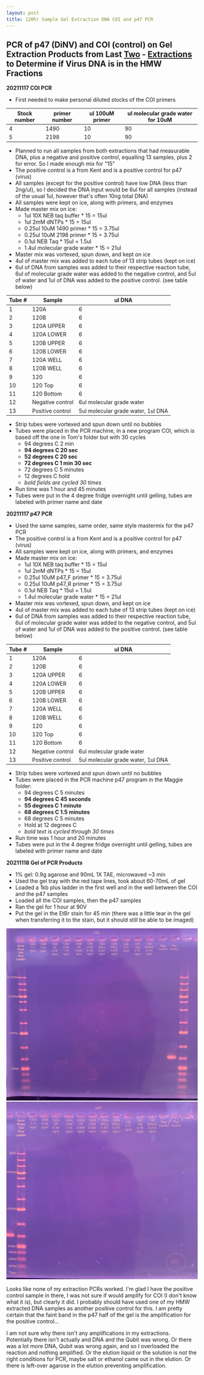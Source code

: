 ```yaml
---
layout: post
title: 120hr Sample Gel Extraction DNA COI and p47 PCR
---
```


## PCR of p47 (DiNV) and COI (control) on Gel Extraction Products from Last [Two](https://meschedl.github.io/Unckless-Lab-Notebook-Maggie/2021/11/16/gel-extract-2.html) - [Extractions](https://meschedl.github.io/Unckless-Lab-Notebook-Maggie/2021/11/15/gel-extract-1.html) to Determine if Virus DNA is in the HMW Fractions

**20211117 COI PCR**
- First needed to make personal diluted stocks of the COI primers

|Stock number|primer number|ul 100uM primer|ul molecular grade water for 10uM|
|---|---|---|---|
|4|1490|10|90|
|5|2198|10|90|

- Planned to run all samples from both extractions that had measurable DNA, plus a negative and positive control, equalling 13 samples, plus 2 for error. So I made enough mix for "15"
- The positive control is a from Kent and is a positive control for p47 (virus)
- All samples (except for the positive control) have low DNA (less than 2ng/ul), so I decided the DNA input would be 6ul for all samples (instead of the usual 1ul, however that's often 10ng total DNA)
- All samples were kept on ice, along with primers, and enzymes
- Made master mix on ice:
  - 1ul 10X NEB taq buffer * 15 = 15ul
  - 1ul 2mM dNTPs * 15 = 15ul
  - 0.25ul 10uM 1490 primer * 15 = 3.75ul
  - 0.25ul 10uM 2198 primer * 15 = 3.75ul
  - 0.1ul NEB Taq * 15ul = 1.5ul
  - 1.4ul molecular grade water * 15 = 21ul
- Master mix was vortexed, spun down, and kept on ice
- 4ul of master mix was added to each tube of 13 strip tubes (kept on ice)
- 6ul of DNA from samples was added to their respective reaction tube, 6ul of molecular grade water was added to the negative control, and 5ul of water and 1ul of DNA was added to the positive control. (see table below)

|Tube #|Sample|ul DNA|
|---|---|---|
|1|120A|6|
|2|120B|6|
|3|120A UPPER|6|
|4|120A LOWER|6|
|5|120B UPPER|6|
|6|120B LOWER|6|
|7|120A WELL|6|
|8|120B WELL|6|
|9|120|6|
|10|120 Top|6|
|11|120 Bottom|6|
|12|Negative control|6ul molecular grade water|
|13|Positive control|5ul molecular grade water, 1ul DNA|

- Strip tubes were vortexed and spun down until no bubbles
- Tubes were placed in the PCR machine, in a new program COI, which is based off the one in Tom's folder but with 30 cycles
  - 94 degrees C 2 min
  - **94 degrees C 20 sec**
  - **52 degrees C 20 sec**
  - **72 degrees C 1 min 30 sec**
  - 72 degrees C 5 minutes
  - 12 degrees C hold
  - _bold fields are cycled 30 times_
- Run time was 1 hour and 45 minutes
- Tubes were put in the 4 degree fridge overnight until gelling, tubes are labeled with primer name and date

**20211117 p47 PCR**
- Used the same samples, same order, same style mastermix for the p47 PCR
- The positive control is a from Kent and is a positive control for p47 (virus)
- All samples were kept on ice, along with primers, and enzymes
- Made master mix on ice:
  - 1ul 10X NEB taq buffer * 15 = 15ul
  - 1ul 2mM dNTPs * 15 = 15ul
  - 0.25ul 10uM p47_F primer * 15 = 3.75ul
  - 0.25ul 10uM p47_R primer * 15 = 3.75ul
  - 0.1ul NEB Taq * 15ul = 1.5ul
  - 1.4ul molecular grade water * 15 = 21ul
- Master mix was vortexed, spun down, and kept on ice
- 4ul of master mix was added to each tube of 13 strip tubes (kept on ice)
- 6ul of DNA from samples was added to their respective reaction tube, 6ul of molecular grade water was added to the negative control, and 5ul of water and 1ul of DNA was added to the positive control. (see table below)

|Tube #|Sample|ul DNA|
|---|---|---|
|1|120A|6|
|2|120B|6|
|3|120A UPPER|6|
|4|120A LOWER|6|
|5|120B UPPER|6|
|6|120B LOWER|6|
|7|120A WELL|6|
|8|120B WELL|6|
|9|120|6|
|10|120 Top|6|
|11|120 Bottom|6|
|12|Negative control|6ul molecular grade water|
|13|Positive control|5ul molecular grade water, 1ul DNA|

- Strip tubes were vortexed and spun down until no bubbles
- Tubes were placed in the PCR machine p47 program in the Maggie folder:
  - 94 degrees C 5 minutes
  - **94 degrees C 45 seconds**
  - **55 degrees C 1 minute**
  - **68 degrees C 1.5 minutes**
  - 68 degrees C 5 minutes
  - Hold at 12 degrees C
  - _bold text is cycled through 30 times_
-  Run time was 1 hour and 20 minutes
- Tubes were put in the 4 degree fridge overnight until gelling, tubes are labeled with primer name and date


**20211118 Gel of PCR Products**
- 1% gel: 0.9g agarose and 90mL 1X TAE, microwaved ~3 min
- Used the gel tray with the red tape lines, took about 60-70mL of gel
- Loaded a 1kb plus ladder in the first well and in the well between the COI and the p47 samples
- Loaded all the COI samples, then the p47 samples
- Ran the gel for 1 hour at 90V
- Put the gel in the EtBr stain for 45 min (there was a little tear in the gel when transferring it to the stain, but it should still be able to be imaged)

![](https://raw.githubusercontent.com/meschedl/Unckless-Lab-Notebook-Maggie/master/images/20211118-gel1.jpeg)
![](https://raw.githubusercontent.com/meschedl/Unckless-Lab-Notebook-Maggie/master/images/20211118-gel2.jpeg)

Looks like none of my extraction PCRs worked. I'm glad I have the positive control sample in there, I was not sure if would amplify for COI (I don't know what it is), but clearly it did. I probably should have used one of my HMW extracted DNA samples as another positive control for this. I am pretty certain that the faint band in the p47 half of the gel is the amplification for the positive control...

I am not sure why there isn't any amplifications in my extractions. Potentially there isn't actually and DNA and the Qubit was wrong. Or there was a lot more DNA, Qubit was wrong again, and so I overloaded the reaction and nothing amplified. Or the elution liquid or the solution is not the right conditions for PCR, maybe salt or ethanol came out in the elution. Or there is left-over agarose in the elution preventing amplification.
